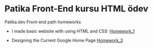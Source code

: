 # Patika Front-End kursu HTML ödev

Patika.dev Front-end path homeworks

- I made basic website with using HTML and CSS:
<a href="https://github.com/bendenizrecep/Patika_FrontEnd_Odevler/tree/main/html_css_homework_1">Homework_1</a> 

- Designing the Current Google Home Page
<a href="https://github.com/bendenizrecep/Patika_FrontEnd_Odevler/tree/main/css-odev2-google_homepage">Homework_3</a> 

